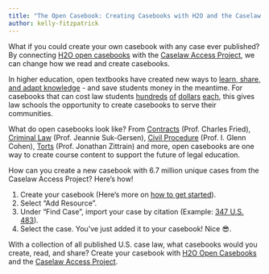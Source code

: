 ```yaml
---
title: "The Open Casebook: Creating Casebooks with H2O and the Caselaw Access Project"
author: kelly-fitzpatrick
---
```

What if you could create your own casebook with any case ever published? By connecting [H2O open casebooks](https://opencasebook.org/) with the [Caselaw Access Project](https://case.law/), we can change how we read and create casebooks.

In higher education, open textbooks have created new ways to [learn, share, and adapt knowledge](https://sparcopen.org/open-education/) - and save students money in the meantime. For casebooks that can cost law students [hundreds](https://www.wklegaledu.com/Chemerinsky-Conlaw6) [of](https://www.wklegaledu.com/Massey-ConLaw6) [dollars](https://www.wklegaledu.com/Friedman-ConstitutionalLaw2) [each](https://www.wklegaledu.com/Templin-Contracts2), this gives law schools the opportunity to create casebooks to serve their communities. 

What do open casebooks look like? From [Contracts](https://opencasebook.org/casebooks/25965-contracts) (Prof. Charles Fried), [Criminal Law](https://opencasebook.org/casebooks/28024-criminal-law-spring-2017) (Prof. Jeannie Suk-Gersen), [Civil Procedure](https://opencasebook.org/casebooks/29269-civil-procedure-fall-2014) (Prof. I. Glenn Cohen), [Torts](https://opencasebook.org/casebooks/30206-zittrain-torts-playlist-spring-2013) (Prof. Jonathan Zittrain) and more, open casebooks are one way to create course content to support the future of legal education. 

How can you create a new casebook with 6.7 million unique cases from the Caselaw Access Project? Here’s how! 

1. Create your casebook (Here’s more on [how to get started](https://about.opencasebook.org/#making-casebooks)).
2. Select “Add Resource”.
3. Under “Find Case”, import your case by citation (Example: [347 U.S. 483](https://cite.case.law/us/347/483/)).
4. Select the case. You’ve just added it to your casebook! Nice 😎. 

With a collection of all published U.S. case law, what casebooks would you create, read, and share? Create your casebook with [H2O Open Casebooks](https://opencasebook.org/) and the [Caselaw Access Project](https://case.law/).
